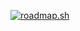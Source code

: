[![roadmap.sh](https://roadmap.sh/card/wide/66d0c79d553501e3c3015d2e?variant=dark)](https://roadmap.sh)

